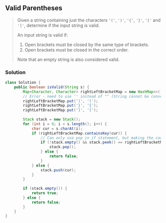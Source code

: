 ## Valid Parentheses

> Given a string containing just the characters `'('`, `')'`, `'{'`, `'}'`, `'['` and `']'`, determine if the input string is valid.
>
> An input string is valid if:
>
> 1. Open brackets must be closed by the same type of brackets.
> 2. Open brackets must be closed in the correct order.
>
> Note that an empty string is also considered valid.

### Solution

```java
class Solution {
    public boolean isValid(String s) {
        Map<Character, Character> rightLeftBracketMap = new HashMap<>();
        // Error - need to use '' instead of "" (String cannot be converted to Character)
        rightLeftBracketMap.put(')', '(');
        rightLeftBracketMap.put('}', '{');
        rightLeftBracketMap.put(']', '[');
        
        Stack stack = new Stack();
        for (int i = 0; i < s.length(); i++) {
            char cur = s.charAt(i);
            if (rightLeftBracketMap.containsKey(cur)) {
                // Can only use pop in if statement, but making the code harder to understand because the pop is inside if statement.
                if (!stack.empty() && stack.peek() == rightLeftBracketMap.get(cur)) {
                    stack.pop();
                } else {
                    return false;
                }
            } else {
                stack.push(cur);
            }
        }
        
        if (stack.empty()) {
            return true;
        } else {
            return false;
        }
    }
}
```

